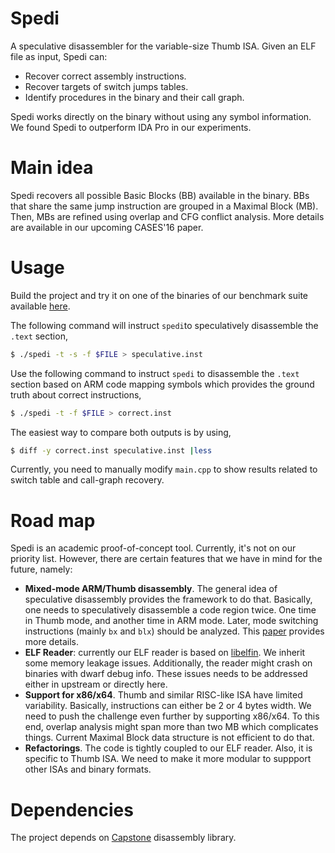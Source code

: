 # Spedi
A speculative disassembler for the variable-size Thumb ISA. Given an 
 ELF file as input, Spedi can:
  
  - Recover correct assembly instructions.
  - Recover targets of switch jumps tables.
  - Identify procedures in the binary and their call graph. 
  
Spedi works directly on the binary without using any symbol information. We found Spedi 
 to outperform IDA Pro in our experiments. 

# Main idea

Spedi recovers all possible Basic Blocks (BB) available in the binary. BBs that
 share the same jump instruction are grouped in a Maximal Block (MB). Then, MBs are refined
 using overlap and CFG conflict analysis. More details are available in our upcoming
 CASES'16 paper.


# Usage
Build the project and try it on one of the binaries of our benchmark suite
 available [here]. 

The following command will instruct `spedi`to speculatively disassemble 
 the `.text` section,

```sh
$ ./spedi -t -s -f $FILE > speculative.inst
```

Use the following command to instruct `spedi` to disassemble the `.text` section 
 based on ARM code mapping symbols which provides the ground truth about correct instructions,

```sh
$ ./spedi -t -f $FILE > correct.inst
```
The easiest way to compare both outputs is by using, 

```sh
$ diff -y correct.inst speculative.inst |less
```

Currently, you need to manually modify `main.cpp` to show results related to 
 switch table and call-graph recovery.
 
# Road map

Spedi is an academic proof-of-concept tool. Currently, it's not on our priority list. 
 However, there are certain features that we have in mind for the future, namely:
  
  - **Mixed-mode ARM/Thumb disassembly**. The general idea of speculative disassembly provides 
    the framework to do that. Basically, one needs to speculatively disassemble a code region
    twice. One time in Thumb mode, and another time in ARM mode. Later, mode switching instructions
    (mainly `bx` and `blx`) should be analyzed. This [paper] provides more details.
  - **ELF Reader**: currently our ELF reader is based on [libelfin]. We inherit some memory leakage issues. 
   Additionally, the reader might crash on binaries with dwarf debug info. These issues needs to be 
   addressed either in upstream or directly here.
  - **Support for x86/x64**. Thumb and similar RISC-like ISA have limited variability. Basically, instructions can either
  be 2 or 4 bytes width. We need to push the challenge even further by supporting x86/x64. To this end, overlap
   analysis might span more than two MB which complicates things. Current Maximal Block data structure is not efficient
    to do that. 
  - **Refactorings**. The code is tightly coupled to our ELF reader. Also, it is specific to Thumb ISA. We need to 
    make it more modular to suppport other ISAs and binary formats.
    
# Dependencies 

The project depends on [Capstone] disassembly library.              

  [Capstone]: <https://github.com/aquynh/capstone>
  [here]: <https://github.com/abenkhadra/cases16-benchmarks>
  [paper]: <http://dl.acm.org/citation.cfm?id=2555748>
  [libelfin]: <https://github.com/aclements/libelfin>

